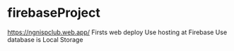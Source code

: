 # firebaseProject

https://ngnispclub.web.app/
Firsts web deploy
Use hosting at Firebase
Use database is Local Storage
